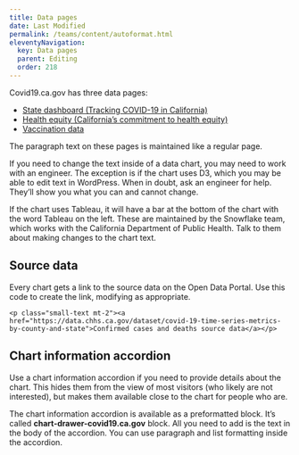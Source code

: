 ```yaml
---
title: Data pages
date: Last Modified 
permalink: /teams/content/autoformat.html
eleventyNavigation:
  key: Data pages
  parent: Editing
  order: 218
---
```

Covid19.ca.gov has three data pages:

* [State dashboard (Tracking COVID-19 in California)](https://covid19.ca.gov/state-dashboard/)
* [Health equity (California’s commitment to health equity)](https://covid19.ca.gov/equity/)
* [Vaccination data](https://covid19.ca.gov/vaccination-progress-data/)

The paragraph text on these pages is maintained like a regular page.

If you need to change the text inside of a data chart, you may need to work with an engineer. The exception is if the chart uses D3, which you may be able to edit text in WordPress. When in doubt, ask an engineer for help. They’ll show you what you can and cannot change.

If the chart uses Tableau, it will have a bar at the bottom of the chart with the word Tableau on the left. These are maintained by the Snowflake team, which works with the California Department of Public Health. Talk to them about making changes to the chart text.

## Source data

Every chart gets a link to the source data on the Open Data Portal. Use this code to create the link, modifying as appropriate.

```
<p class="small-text mt-2"><a href="https://data.chhs.ca.gov/dataset/covid-19-time-series-metrics-by-county-and-state">Confirmed cases and deaths source data</a></p>
```

## Chart information accordion

Use a chart information accordion if you need to provide details about the chart. This hides them from the view of most visitors (who likely are not interested), but makes them available close to the chart for people who are.

The chart information accordion is available as a preformatted block. It’s called **chart-drawer-covid19.ca.gov** block. All you need to add is the text in the body of the accordion. You can use paragraph and list formatting inside the accordion.
